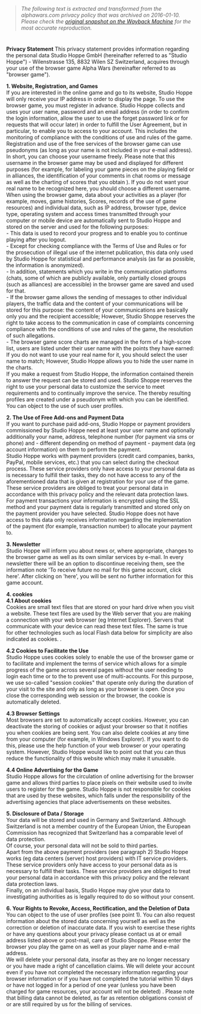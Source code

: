 > *The following text is extracted and transformed from the alphawars.com privacy policy that was archived on 2016-01-10. Please check the [original snapshot on the Wayback Machine](https://web.archive.org/web/20160110042011id_/http%3A//uk.alphawars.com/privacy) for the most accurate reproduction.*

# 

**Privacy Statement** This privacy statement provides information regarding the personal data Studio Hoppe GmbH (hereinafter referred to as "Studio Hoppe") - Wilenstrasse 135, 8832 Wilen SZ Switzerland, acquires through your use of the browser game Alpha Wars (hereinafter referred to as "browser game"). 

**1\. Website, Registration, and Games**  
If you are interested in the online game and go to its website, Studio Hoppe will only receive your IP address in order to display the page. To use the browser game, you must register in advance. Studio Hoppe collects and uses your user name, password and an email address (in order to confirm the login information, allow the user to use the forget password link or for requests that will occur later) in order to fulfill the User Agreement, but in particular, to enable you to access to your account. This includes the monitoring of compliance with the conditions of use and rules of the game. Registration and use of the free services of the browser game can use pseudonyms (as long as your name is not included in your e-mail address). In short, you can choose your username freely. Please note that this username in the browser game may be used and displayed for different purposes (for example, for labeling your game pieces on the playing field or in alliances, the identification of your comments in chat rooms or message as well as the charting of scores that you obtain ). If you do not want your real name to be recognized here, you should choose a different username.   
When using the browser game, data about your activities as a player (for example, moves, game histories, Scores, records of the use of game resources) and individual data, such as IP address, browser type, device type, operating system and access times transmitted through your computer or mobile device are automatically sent to Studio Hoppe and stored on the server and used for the following purposes:  
\- This data is used to record your progress and to enable you to continue playing after you logout.   
\- Except for checking compliance with the Terms of Use and Rules or for the prosecution of illegal use of the internet publication, this data only used by Studio Hoppe for statistical and performance analysis (as far as possible, the information is anonymized).   
\- In addition, statements which you write in the communication platforms (chats, some of which are publicly available, only partially closed groups (such as alliances) are accessible) in the browser game are saved and used for that.   
\- If the browser game allows the sending of messages to other individual players, the traffic data and the content of your communications will be stored for this purpose: the content of your communications are basically only you and the recipient accessible; However, Studio Shoppe reserves the right to take access to the communication in case of complaints concerning compliance with the conditions of use and rules of the game, the resolution of such allegations.   
\- The browser game score charts are managed in the form of a high-score list, users are listed under their user name with the points they have earned: If you do not want to use your real name for it, you should select the user name to match; However, Studio Hoppe allows you to hide the user name in the charts.   
If you make a request from Studio Hoppe, the information contained therein to answer the request can be stored and used. Studio Shoppe reserves the right to use your personal data to customize the service to meet requirements and to continually improve the service. The thereby resulting profiles are created under a pseudonym with which you can be identified. You can object to the use of such user profiles.

**2\. The Use of Free Add-ons and Payment Data**  
If you want to purchase paid add-ons, Studio Hoppe or payment providers commissioned by Studio Hoppe need at least your user name and optionally additionally your name, address, telephone number (for payment via sms or phone) and - different depending on method of payment - payment data (eg account information) on them to perform the payment.  
Studio Hoppe works with payment providers (credit card companies, banks, PayPal, mobile services, etc.) that you can select during the checkout process. These service providers only have access to your personal data as is necessary to fulfill their tasks, they do not have access to any of the aforementioned data that is given at registration for your use of the game. These service providers are obliged to treat your personal data in accordance with this privacy policy and the relevant data protection laws. For payment transactions your information is encrypted using the SSL method and your payment data is regularly transmitted and stored only on the payment provider you have selected. Studio Hoppe does not have access to this data only receives information regarding the implementation of the payment (for example, transaction number) to allocate your payment to. 

**3\. Newsletter**  
Studio Hoppe will inform you about news or, where appropriate, changes to the browser game as well as its own similar services by e-mail. In every newsletter there will be an option to discontinue receiving them, see the information note 'To receive future no mail for this game account, click here'. After clicking on 'here', you will be sent no further information for this game account. 

**4\. cookies**  
**4.1 About cookies**  
Cookies are small text files that are stored on your hard drive when you visit a website. These text files are used by the Web server that you are making a connection with your web browser (eg Internet Explorer). Servers that communicate with your device can read these text files. The same is true for other technologies such as local Flash data below for simplicity are also indicated as cookies. .

**4.2 Cookies to Facilitate the Use**  
Studio Hoppe uses cookies solely to enable the use of the browser game or to facilitate and implement the terms of service which allows for a simple progress of the game across several pages without the user needing to login each time or to the to prevent use of multi-accounts. For this purpose, we use so-called "session cookies" that operate only during the duration of your visit to the site and only as long as your browser is open. Once you close the corresponding web session or the browser, the cookie is automatically deleted. 

**4.3 Browser Settings**  
Most browsers are set to automatically accept cookies. However, you can deactivate the storing of cookies or adjust your browser so that it notifies you when cookies are being sent. You can also delete cookies at any time from your computer (for example, in Windows Explorer). If you want to do this, please use the help function of your web browser or your operating system. However, Studio Hoppe would like to point out that you can thus reduce the functionality of this website which may make it unusable.

**4.4 Online Advertising for the Game**  
Studio Hoppe allows for the circulation of online advertising for the browser game and allows third parties to place pixels on their website used to invite users to register for the game. Studio Hoppe is not responsible for cookies that are used by these websites, which falls under the responsibility of the advertising agencies that place advertisements on these websites.

**5\. Disclosure of Data / Storage**  
Your data will be stored and used in Germany and Switzerland. Although Switzerland is not a member country of the European Union, the European Commission has recognized that Switzerland has a comparable level of data protection.   
Of course, your personal data will not be sold to third parties.   
Apart from the above payment providers (see paragraph 2) Studio Hoppe works (eg data centers (server) host providers) with IT service providers. These service providers only have access to your personal data as is necessary to fulfill their tasks. These service providers are obliged to treat your personal data in accordance with this privacy policy and the relevant data protection laws.   
Finally, on an individual basis, Studio Hoppe may give your data to investigating authorities as is legally required to do so without your consent.

**6\. Your Rights to Revoke, Access, Rectification, and the Deletion of Data**  
You can object to the use of user profiles (see point 1). You can also request information about the stored data concerning yourself as well as the correction or deletion of inaccurate data. If you wish to exercise these rights or have any questions about your privacy please contact us at or email address listed above or post-mail, care of Studio Shoppe. Please enter the browser you play the game on as well as your player name and e-mail address.   
We will delete your personal data, insofar as they are no longer necessary or you have made a right of cancellation claims. We will delete your account even if you have not completed the necessary information regarding your browser information or if you have not completed the tutorial within 10 days or have not logged in for a period of one year (unless you have been charged for game resources, your account will not be deleted) . Please note that billing data cannot be deleted, as far as retention obligations consist of or are still required by us for the billing of services. 
